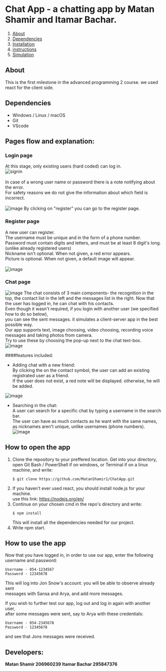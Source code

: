 # Chat App - a chatting app by Matan Shamir and Itamar Bachar.
1. [About](#About)
2. [Dependencies](#dependencies)  
3. [Installation](#Installation)
4. [instructions](#instructions)
5. [Simulation](#simulation)


## About
This is the first milestone in the advanced programming 2 course. we used react for the client side.

## Dependencies
* Windows / Linux / macOS
* Git
* VScode

## Pages flow and explanation:
### Login page
At this stage, only existing users (hard coded) can log in.<br />
![signin](https://user-images.githubusercontent.com/90967892/164452725-c6b44047-79ee-4574-abfb-1dbcb88ecd80.jpg)<br />
<br />
In case of a wrong user name or password there is a note notifying about the error.<br />
For safety reasons we do not give the information about which field is incorrect.<br />
<br />
![image](https://user-images.githubusercontent.com/74719554/164935361-04d6928e-9c86-4373-a76f-1efa5d161db1.png)
By clicking on "register" you can go to the register page.

### Register page
A new user can register.<br />
The username must be unique and in the form of a phone number. <br />
Password must contain digits and letters, and must be at least 8 digit's long. (unlike already registered users)<br />
Nickname isn't optional. When not given, a red error appears.<br />
Picture is optional. When not given, a default image will appear.<br />
<br />
![image](https://user-images.githubusercontent.com/74719554/164936106-07606545-3bce-43a7-9514-dd453c4206bd.png)

### Chat page
![image](https://user-images.githubusercontent.com/74719554/164934633-fc5999c7-f287-412b-994e-199ae0706820.png)
The chat consists of 3 main components- the recognition in the top, the contact list in the left and the messages list in the right.
Now that the user has logged in, he can chat with his contacts.<br />
Even though it wasn't required, if you login with another user (we specified how to do so below),<br />
you can see the sent messages. it simulates a client-server app in the best possible way. <br />
Our app supports text, image choosing, video choosing, recording voice messages and taking photos from camera.<br />
Try to use these by choosing the pop-up next to the chat text-box.<br />
![image](https://user-images.githubusercontent.com/74719554/164934621-d79e6693-2a7b-46ec-af60-c224af73e58b.png)
<br />

####features included:
- Adding chat with a new friend:<br />
By clicking the on the contact symbol, the user can add an existing registrated user as a friend.<br />
If the user does not exist, a red note will be displayed. otherwise, he will be added. <br />

![image](https://user-images.githubusercontent.com/74719554/164934916-3f840283-150f-4f34-833e-cded38d3c704.png)
<br />


- Searching in the chat:<br />
A user can search for a specific chat by typing a username in the search bar.<br />
The user can have as much contacts as he want with the same names, as nicknames aren't unique, unlike usernames (phone numbers).
![image](https://user-images.githubusercontent.com/74719554/164935231-434a76e1-ea98-4f88-887e-1d37f48ee947.png)

## How to open the app
1. Clone the repository to your preffered location. Get into your directory, <br />
   open Git Bash / PowerShell if on windows, or Terminal if on a linux machine, and write:  
    ```
    $ git clone https://github.com/MatanShamir1/ChatApp.git
    ```
2. If you haven't ever used react, you should install node.js for your machine. <br />
   use this link: https://nodejs.org/en/
3. Continue on your chosen cmd in the repo's directory and write:
    ```
    $ npm install
    ```
   This will install all the dependencies needed for our project.
4. Write npm start.   

## How to use the app
Now that you have logged in, in order to use our app, enter the following username and password:
```
Username - 054-1234567
Password - 12345678
```
This will log into Jon Snow's account. you will be able to observe already sent <br />
messages with Sansa and Arya, and add more messages.

If you wish to further test our app, log out and log in again with another user, <br />
after some messages were sent, say to Arya with these credentials:
```
Username - 054-2345678
Password - 12345678
```
and see that Jons messages were received.

## Developers:
**Matan Shamir 206960239**
**Itamar Bachar 295847376**
